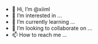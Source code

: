 - 👋 Hi, I’m @xiiml
- 👀 I’m interested in ...
- 🌱 I’m currently learning ...
- 💞️ I’m looking to collaborate on ...
- 📫 How to reach me ...

<!---
xiiml/xiiml is a ✨ special ✨ repository because its `README.md` (this file) appears on your GitHub profile.
You can click the Preview link to take a look at your changes.
--->
